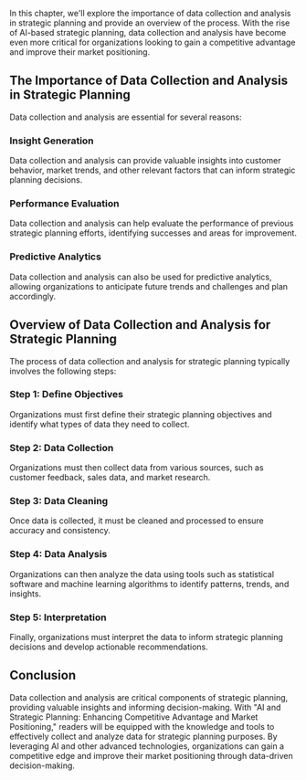 
In this chapter, we'll explore the importance of data collection and analysis in strategic planning and provide an overview of the process. With the rise of AI-based strategic planning, data collection and analysis have become even more critical for organizations looking to gain a competitive advantage and improve their market positioning.

The Importance of Data Collection and Analysis in Strategic Planning
--------------------------------------------------------------------

Data collection and analysis are essential for several reasons:

### Insight Generation

Data collection and analysis can provide valuable insights into customer behavior, market trends, and other relevant factors that can inform strategic planning decisions.

### Performance Evaluation

Data collection and analysis can help evaluate the performance of previous strategic planning efforts, identifying successes and areas for improvement.

### Predictive Analytics

Data collection and analysis can also be used for predictive analytics, allowing organizations to anticipate future trends and challenges and plan accordingly.

Overview of Data Collection and Analysis for Strategic Planning
---------------------------------------------------------------

The process of data collection and analysis for strategic planning typically involves the following steps:

### Step 1: Define Objectives

Organizations must first define their strategic planning objectives and identify what types of data they need to collect.

### Step 2: Data Collection

Organizations must then collect data from various sources, such as customer feedback, sales data, and market research.

### Step 3: Data Cleaning

Once data is collected, it must be cleaned and processed to ensure accuracy and consistency.

### Step 4: Data Analysis

Organizations can then analyze the data using tools such as statistical software and machine learning algorithms to identify patterns, trends, and insights.

### Step 5: Interpretation

Finally, organizations must interpret the data to inform strategic planning decisions and develop actionable recommendations.

Conclusion
----------

Data collection and analysis are critical components of strategic planning, providing valuable insights and informing decision-making. With "AI and Strategic Planning: Enhancing Competitive Advantage and Market Positioning," readers will be equipped with the knowledge and tools to effectively collect and analyze data for strategic planning purposes. By leveraging AI and other advanced technologies, organizations can gain a competitive edge and improve their market positioning through data-driven decision-making.
